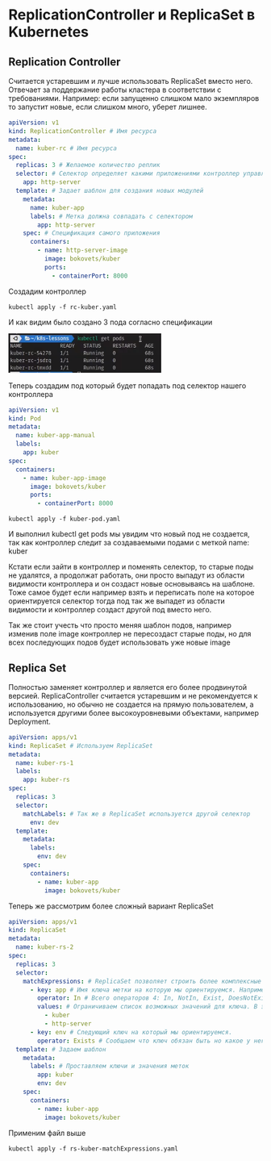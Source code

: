# ReplicationController и ReplicaSet в Kubernetes

## Replication Controller

Считается устаревшим и лучше использовать ReplicaSet вместо него. Отвечает за поддержание работы кластера в соответствии
с требованиями. Например: если запущенно слишком мало экземпляров то запустит новые, если слишком много, уберет лишнее.

```yaml
apiVersion: v1
kind: ReplicationController # Имя ресурса
metadata:
  name: kuber-rc # Имя ресурса
spec:
  replicas: 3 # Желаемое количество реплик
  selector: # Селектор определяет какими приложениями контроллер управляет
    app: http-server
  template: # Задает шаблон для создания новых модулей
    metadata:
      name: kuber-app
      labels: # Метка должна совпадать с селектором
        app: http-server
    spec: # Спецификация самого приложения 
      containers:
        - name: http-server-image
          image: bokovets/kuber
          ports:
            - containerPort: 8000
```

Создадим контроллер

    kubectl apply -f rc-kuber.yaml

И как видим было создано 3 пода согласно спецификации

![img.png](img.png)

Теперь создадим под который будет попадать под селектор нашего контроллера

```yaml
apiVersion: v1
kind: Pod
metadata:
  name: kuber-app-manual
  labels:
    app: kuber
spec:
  containers:
    - name: kuber-app-image
      image: bokovets/kuber
      ports:
        - containerPort: 8000
```

    kubectl apply -f kuber-pod.yaml

И выполнил kubectl get pods мы увидим что новый под не создается, так как контроллер следит за создаваемыми подами с
меткой name: kuber

Кстати если зайти в контроллер и поменять селектор, то старые поды не удалятся, а продолжат работать, они просто выпадут
из области видимости контроллера и он создаст новые основываясь на шаблоне. Тоже самое будет если например взять и
переписать поле на которое ориентируется селектор тогда под так же выпадет из области видимости и контроллер создаст
другой под вместо него.

Так же стоит учесть что просто меняя шаблон подов, например изменив поле image контроллер не пересоздаст старые поды, но
для всех последующих подов будет использовать уже новые image

## Replica Set

Полностью заменяет контроллер и является его более продвинутой версией. ReplicaController считается устаревшим и не
рекомендуется к использованию, но обычно не создается на прямую пользователем, а используется другими более
высокоуровневыми объектами, например Deployment.

```yaml
apiVersion: apps/v1
kind: ReplicaSet # Используем ReplicaSet
metadata:
  name: kuber-rs-1
  labels:
    app: kuber-rs
spec:
  replicas: 3
  selector:
    matchLabels: # Так же в ReplicaSet используется другой селектор  
      env: dev
  template:
    metadata:
      labels:
        env: dev
    spec:
      containers:
        - name: kuber-app
          image: bokovets/kuber
```

Теперь же рассмотрим более сложный вариант ReplicaSet

```yaml
apiVersion: apps/v1
kind: ReplicaSet
metadata:
  name: kuber-rs-2
spec:
  replicas: 3
  selector:
    matchExpressions: # ReplicaSet позволяет строить более комплексные селекторы 
      - key: app # Имя ключа метки на которую мы ориентируемся. Например app: kuber, app: http-server, name: test, ...
        operator: In # Всего операторов 4: In, NotIn, Exist, DoesNotExist 
        values: # Ограничиваем список возможных значений для ключа. В этом случае он может быть либо kuber либо http-server
          - kuber
          - http-server
      - key: env # Следующий ключ на который мы ориентируемся. 
        operator: Exists # Сообщаем что ключ обязан быть но какое у него значение не важно 
  template: # Задаем шаблон 
    metadata:
      labels: # Проставляем ключи и значения меток
        app: kuber
        env: dev
    spec:
      containers:
        - name: kuber-app
          image: bokovets/kuber
```

Применим файл выше

    kubectl apply -f rs-kuber-matchExpressions.yaml


